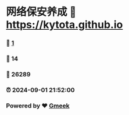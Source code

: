 # 网络保安养成 :link: https://kytota.github.io 
### :page_facing_up: [1](https://kytota.github.io/tag.html) 
### :speech_balloon: 14 
### :hibiscus: 26289 
### :alarm_clock: 2024-09-01 21:52:00 
### Powered by :heart: [Gmeek](https://github.com/Meekdai/Gmeek)
